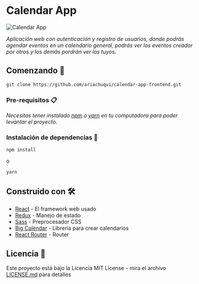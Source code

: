 # Calendar App

![Calendar App](https://i.imgur.com/xFSfKC4.png "Calendar App")

_Aplicación web con autenticación y registro de usuarios, donde podrás agendar eventos en un calendario general, podrás ver los eventos creador por otros y los demás pordrán ver los tuyos._

## Comenzando 🚀

```
git clone https://github.com/ariachuqui/calendar-app-frontend.git
```


### Pre-requisitos 📋

_Necesitas tener instalado [npm](https://www.npmjs.com/) o [yarn](https://yarnpkg.com/) en tu computadora para poder levantar el proyecto._


### Instalación de dependencias 🔧


```
npm install
```
o
```
yarn
```


## Construido con 🛠️


* [React](https://es.reactjs.org/) - El framework web usado
* [Redux](https://es.redux.js.org/) - Manejo de estado
* [Sass](https://sass-lang.com/) - Preprocesador CSS
* [Big Calendar](http://jquense.github.io/react-big-calendar/examples/index.html) - Librería para crear calendarios
* [React Router](https://reactrouter.com/web/guides/quick-start) - Router


## Licencia 📄

Este proyecto está bajo la Licencia MIT License - mira el archivo [LICENSE.md](LICENSE.md) para detalles
